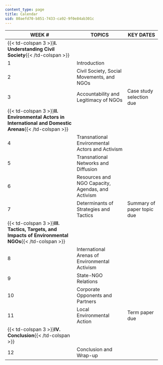 ```yaml
---
content_type: page
title: Calendar
uid: 80aefd70-b851-7433-ca92-9f0e84ab301c
---
```


| WEEK # | TOPICS | KEY DATES |
| --- | --- | --- |
| {{< td-colspan 3 >}}**I. Understanding Civil Society**{{< /td-colspan >}} |||
| 1 | Introduction |  |
| 2 | Civil Society, Social Movements, and NGOs |  |
| 3 | Accountability and Legitimacy of NGOs | Case study selection due |
| {{< td-colspan 3 >}}**II. Environmental Actors in International and Domestic Arenas**{{< /td-colspan >}} |||
| 4 | Transnational Environmental Actors and Activism |  |
| 5 | Transnational Networks and Diffusion |  |
| 6 | Resources and NGO Capacity, Agendas, and Activism |  |
| 7 | Determinants of Strategies and Tactics | Summary of paper topic due |
| {{< td-colspan 3 >}}**III. Tactics, Targets, and Impacts of Environmental NGOs**{{< /td-colspan >}} |||
| 8 | International Arenas of Environmental Activism |  |
| 9 | State-NGO Relations |  |
| 10 | Corporate Opponents and Partners |  |
| 11 | Local Environmental Action | Term paper due |
| {{< td-colspan 3 >}}**IV. Conclusion**{{< /td-colspan >}} |||
| 12 | Conclusion and Wrap-up |